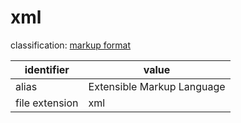 # xml
classification: [markup format](markup.md)

| identifier     | value
| -------------- | -----
| alias          | Extensible Markup Language
| file extension | xml